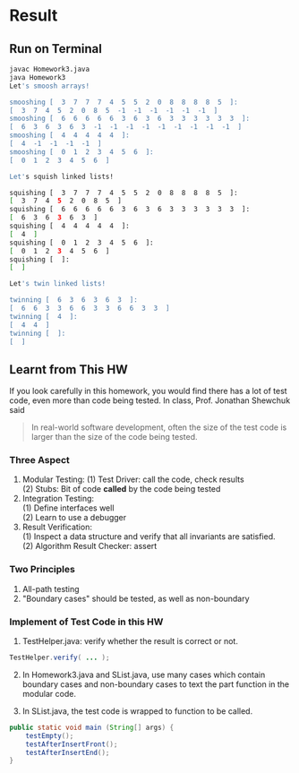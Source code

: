 # Result
## Run on Terminal
```bash
javac Homework3.java
java Homework3
Let's smoosh arrays!

smooshing [  3  7  7  7  4  5  5  2  0  8  8  8  8  5  ]:
[  3  7  4  5  2  0  8  5  -1  -1  -1  -1  -1  -1  ]
smooshing [  6  6  6  6  6  3  6  3  6  3  3  3  3  3  3  ]:
[  6  3  6  3  6  3  -1  -1  -1  -1  -1  -1  -1  -1  -1  ]
smooshing [  4  4  4  4  4  ]:
[  4  -1  -1  -1  -1  ]
smooshing [  0  1  2  3  4  5  6  ]:
[  0  1  2  3  4  5  6  ]

Let's squish linked lists!

squishing [  3  7  7  7  4  5  5  2  0  8  8  8  8  5  ]:
[  3  7  4  5  2  0  8  5  ]
squishing [  6  6  6  6  6  3  6  3  6  3  3  3  3  3  3  ]:
[  6  3  6  3  6  3  ]
squishing [  4  4  4  4  4  ]:
[  4  ]
squishing [  0  1  2  3  4  5  6  ]:
[  0  1  2  3  4  5  6  ]
squishing [  ]:
[  ]

Let's twin linked lists!

twinning [  6  3  6  3  6  3  ]:
[  6  6  3  3  6  6  3  3  6  6  3  3  ]
twinning [  4  ]:
[  4  4  ]
twinning [  ]:
[  ]
```

## Learnt from This HW  
If you look carefully in this homework, you would find there has a lot of test code, even more than code being tested. In class, Prof. Jonathan Shewchuk said
> In real-world software development, often the size of the test code is larger than the size of the code being tested.  

### Three Aspect
1. Modular Testing:
    (1) Test Driver: call the code, check results  
    (2) Stubs: Bit of code **called** by the code being tested  
2. Integration Testing:  
    (1) Define interfaces well  
    (2) Learn to use a debugger  
3. Result Verification:  
    (1) Inspect a data structure and verify that all invariants are satisfied.  
    (2) Algorithm Result Checker: assert    

### Two Principles
1. All-path testing
2. "Boundary cases" should be tested, as well as non-boundary

### Implement of Test Code in this HW
1. TestHelper.java: verify whether the result is correct or not.  
```java
TestHelper.verify( ... );
```
2. In Homework3.java and SList.java, use many cases which contain boundary cases and non-boundary cases to text the part function in the modular code.

3. In SList.java, the test code is wrapped to function to be called.
```java
public static void main (String[] args) {
    testEmpty();
    testAfterInsertFront();
    testAfterInsertEnd();
} 
```